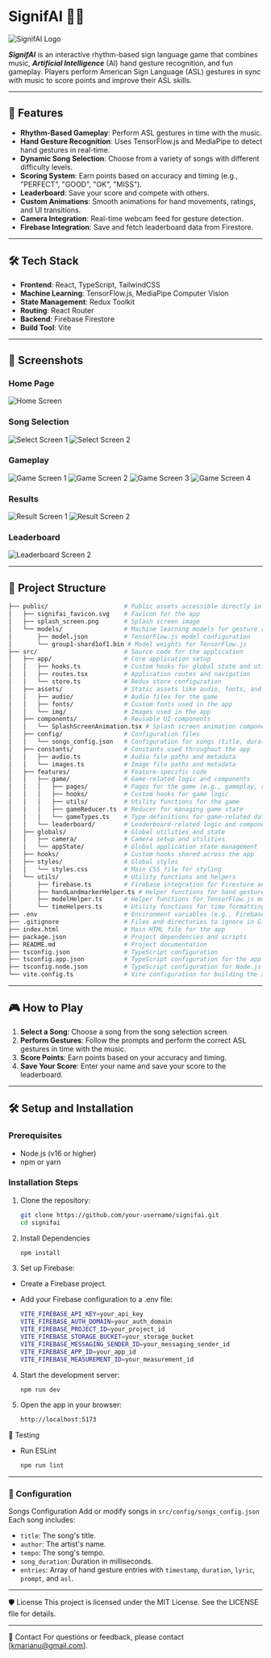 # SignifAI 🎵🤟

<img src="./src/assets/readme/main_img.png" alt="SignifAI Logo"/>

***SignifAI*** is an interactive rhythm-based sign language game that combines music, ***Artificial Intelligence*** (AI) hand gesture recognition, and fun gameplay. Players perform American Sign Language (ASL) gestures in sync with music to score points and improve their ASL skills.

---

## 🚀 Features

- **Rhythm-Based Gameplay**: Perform ASL gestures in time with the music.
- **Hand Gesture Recognition**: Uses TensorFlow.js and MediaPipe to detect hand gestures in real-time.
- **Dynamic Song Selection**: Choose from a variety of songs with different difficulty levels.
- **Scoring System**: Earn points based on accuracy and timing (e.g., "PERFECT", "GOOD", "OK", "MISS").
- **Leaderboard**: Save your score and compete with others.
- **Custom Animations**: Smooth animations for hand movements, ratings, and UI transitions.
- **Camera Integration**: Real-time webcam feed for gesture detection.
- **Firebase Integration**: Save and fetch leaderboard data from Firestore.

---

## 🛠️ Tech Stack

- **Frontend**: React, TypeScript, TailwindCSS
- **Machine Learning**: TensorFlow.js, MediaPipe Computer Vision
- **State Management**: Redux Toolkit
- **Routing**: React Router
- **Backend**: Firebase Firestore
- **Build Tool**: Vite

---

## 📸 Screenshots

### Home Page
<img src="./src/assets/readme/home_screen.png" alt="Home Screen">

### Song Selection
<img src="./src/assets/readme/select_screen1.png" alt="Select Screen 1">
<img src="./src/assets/readme/select_screen2.png" alt="Select Screen 2">

### Gameplay
<img src="./src/assets/readme/game_perfect.png" alt="Game Screen 1">
<img src="./src/assets/readme/game_good.png" alt="Game Screen 2">
<img src="./src/assets/readme/game_ok.png" alt="Game Screen 3">
<img src="./src/assets/readme/game_miss.png" alt="Game Screen 4">

### Results
<img src="./src/assets/readme/result_img1.png" alt="Result Screen 1">
<img src="./src/assets/readme/result_img2.png" alt="Result Screen 2">

### Leaderboard
<img src="./src/assets/readme/leaderboard_img.png" alt="Leaderboard Screen 2">

---

## 📂 Project Structure

```bash
├── public/                     # Public assets accessible directly in the browser
│   ├── signifai_favicon.svg    # Favicon for the app
│   ├── splash_screen.png       # Splash screen image
│   └── models/                 # Machine learning models for gesture recognition
│       ├── model.json          # TensorFlow.js model configuration
│       └── group1-shard1of1.bin # Model weights for TensorFlow.js
├── src/                        # Source code for the application
│   ├── app/                    # Core application setup
│   │   ├── hooks.ts            # Custom hooks for global state and utilities
│   │   ├── routes.tsx          # Application routes and navigation
│   │   └── store.ts            # Redux store configuration
│   ├── assets/                 # Static assets like audio, fonts, and images
│   │   ├── audio/              # Audio files for the game
│   │   ├── fonts/              # Custom fonts used in the app
│   │   └── img/                # Images used in the app
│   ├── components/             # Reusable UI components
│   │   └── SplashScreenAnimation.tsx # Splash screen animation component
│   ├── config/                 # Configuration files
│   │   └── songs_config.json   # Configuration for songs (title, duration, gestures, etc.)
│   ├── constants/              # Constants used throughout the app
│   │   ├── audio.ts            # Audio file paths and metadata
│   │   └── images.ts           # Image file paths and metadata
│   ├── features/               # Feature-specific code
│   │   ├── game/               # Game-related logic and components
│   │   │   ├── pages/          # Pages for the game (e.g., gameplay, results)
│   │   │   ├── hooks/          # Custom hooks for game logic
│   │   │   ├── utils/          # Utility functions for the game
│   │   │   ├── gameReducer.ts  # Reducer for managing game state
│   │   │   └── gameTypes.ts    # Type definitions for game-related data
│   │   └── leaderboard/        # Leaderboard-related logic and components
│   ├── globals/                # Global utilities and state
│   │   ├── camera/             # Camera setup and utilities
│   │   └── appState/           # Global application state management
│   ├── hooks/                  # Custom hooks shared across the app
│   ├── styles/                 # Global styles
│   │   └── styles.css          # Main CSS file for styling
│   └── utils/                  # Utility functions and helpers
│       ├── firebase.ts         # Firebase integration for Firestore and authentication
│       ├── handLandmarkerHelper.ts # Helper functions for hand gesture recognition
│       ├── modelHelper.ts      # Helper functions for TensorFlow.js model loading
│       └── timeHelpers.ts      # Utility functions for time formatting and calculations
├── .env                        # Environment variables (e.g., Firebase configuration)
├── .gitignore                  # Files and directories to ignore in Git
├── index.html                  # Main HTML file for the app
├── package.json                # Project dependencies and scripts
├── README.md                   # Project documentation
├── tsconfig.json               # TypeScript configuration
├── tsconfig.app.json           # TypeScript configuration for the app
├── tsconfig.node.json          # TypeScript configuration for Node.js
└── vite.config.ts              # Vite configuration for building the app
```

---

## 🎮 How to Play

1. **Select a Song**: Choose a song from the song selection screen.
2. **Perform Gestures**: Follow the prompts and perform the correct ASL gestures in time with the music.
3. **Score Points**: Earn points based on your accuracy and timing.
4. **Save Your Score**: Enter your name and save your score to the leaderboard.

---

## 🛠️ Setup and Installation

### Prerequisites
- Node.js (v16 or higher)
- npm or yarn

### Installation Steps
1. Clone the repository:
   ```bash
   git clone https://github.com/your-username/signifai.git
   cd signifai
   ```

2. Install Dependencies
    ```bash
    npm install
    ```

3. Set up Firebase:
  - Create a Firebase project.
  - Add your Firebase configuration to a .env file:

    ```bash
    VITE_FIREBASE_API_KEY=your_api_key
    VITE_FIREBASE_AUTH_DOMAIN=your_auth_domain
    VITE_FIREBASE_PROJECT_ID=your_project_id
    VITE_FIREBASE_STORAGE_BUCKET=your_storage_bucket
    VITE_FIREBASE_MESSAGING_SENDER_ID=your_messaging_sender_id
    VITE_FIREBASE_APP_ID=your_app_id
    VITE_FIREBASE_MEASUREMENT_ID=your_measurement_id
    ```

4. Start the development server:
    ```bash
    npm run dev
    ```

5. Open the app in your browser:
    ```bash
    http://localhost:5173
    ```

🧪 Testing
  - Run ESLint
  
    ```bash
    npm run lint
    ```

---

### 📖 Configuration
Songs Configuration
  Add or modify songs in `src/config/songs_config.json` Each song includes:

  - `title`: The song's title.
  - `author`: The artist's name.
  - `tempo`: The song's tempo.
  - `song_duration`: Duration in milliseconds.
  - `entries`: Array of hand gesture entries with `timestamp`, `duration`, `lyric`, `prompt`, and `asl`.

---

🛡️ License
This project is licensed under the MIT License. See the LICENSE file for details.

--- 

📧 Contact
For questions or feedback, please contact [kmarianu@gmail.com].
